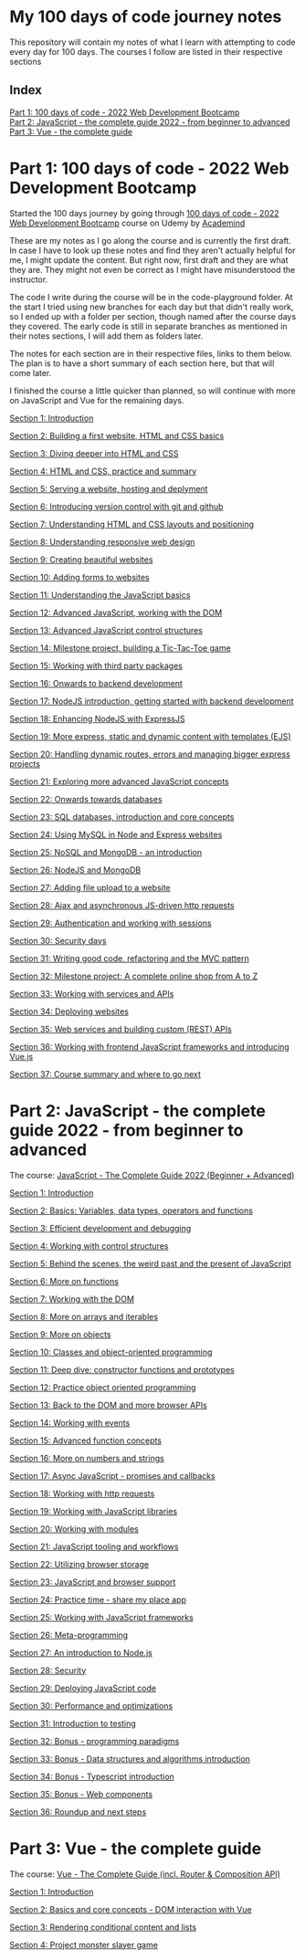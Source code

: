 # My 100 days of code journey notes

This repository will contain my notes of what I learn with attempting to code every day for 100 days. The courses I follow are listed in their respective sections

## Index

[Part 1: 100 days of code - 2022 Web Development Bootcamp](#part-1-100-days-of-code---2022-web-development-bootcamp)<br>
[Part 2: JavaScript - the complete guide 2022 - from beginner to advanced](#part-2-javascript---the-complete-guide-2022---from-beginner-to-advanced)<br>
[Part 3: Vue - the complete guide](#part-3-vue---the-complete-guide)

# Part 1: 100 days of code - 2022 Web Development Bootcamp

Started the 100 days journey by going through [100 days of code - 2022 Web Development Bootcamp](https://www.udemy.com/course/100-days-of-code-web-development-bootcamp/) course on Udemy by [Academind](https://www.udemy.com/user/academind/)

These are my notes as I go along the course and is currently the first draft. In case I have to look up these notes and find they aren't actually helpful for me, I might update the content. But right now, first draft and they are what they are. They might not even be correct as I might have misunderstood the instructor.

The code I write during the course will be in the code-playground folder. At the start I tried using new branches for each day but that didn't really work, so I ended up with a folder per section, though named after the course days they covered. The early code is still in separate branches as mentioned in their notes sections, I will add them as folders later.

The notes for each section are in their respective files, links to them below. The plan is to have a short summary of each section here, but that will come later.

I finished the course a little quicker than planned, so will continue with more on JavaScript and Vue for the remaining days.

[Section 1: Introduction](part-1-webdev/sections-01-10/Section-01.md#section-1-introduction)

[Section 2: Building a first website, HTML and CSS basics](part-1-webdev/sections-01-10/Section-02.md#section-2-building-a-first-website-html-and-css-basics)

[Section 3: Diving deeper into HTML and CSS](part-1-webdev/sections-01-10/Section-03.md#section-3-diving-deeper-into-html-and-css)

[Section 4: HTML and CSS, practice and summary](part-1-webdev/sections-01-10/Section-04.md#section-4-html-and-css-practice-and-summary)

[Section 5: Serving a website, hosting and deplyment](part-1-webdev/sections-01-10/Section-05.md#section-5-serving-a-website-hosting-and-deplyment)

[Section 6: Introducing version control with git and github](part-1-webdev/sections-01-10/Section-06.md#section-6-introducing-version-control-with-git-and-github)

[Section 7: Understanding HTML and CSS layouts and positioning](part-1-webdev/sections-01-10/Section-07.md#section-7-understanding-html-and-css-layouts-and-positioning)

[Section 8: Understanding responsive web design](part-1-webdev/sections-01-10/Section-08.md#section-8-understanding-responsive-web-design)

[Section 9: Creating beautiful websites](part-1-webdev/sections-01-10/Section-09.md#section-9-creating-beautiful-websites)

[Section 10: Adding forms to websites](part-1-webdev/sections-01-10/Section-10.md#section-10-adding-forms-to-websites)

[Section 11: Understanding the JavaScript basics](part-1-webdev/sections-11-20/Section-11.md#section-11-understanding-the-javascript-basics)

[Section 12: Advanced JavaScript, working with the DOM](part-1-webdev/sections-11-20/Section-12.md#section-12-advanced-javascript-working-with-the-dom)

[Section 13: Advanced JavaScript control structures](part-1-webdev/sections-11-20/Section-13.md#section-13-advanced-javascript-control-structures)

[Section 14: Milestone project, building a Tic-Tac-Toe game](part-1-webdev/sections-11-20/Section-14.md#section-14-milestone-project-building-a-tic-tac-toe-game)

[Section 15: Working with third party packages](part-1-webdev/sections-11-20/Section-15.md#section-15-working-with-third-party-packages)

[Section 16: Onwards to backend development](part-1-webdev/sections-11-20/Section-16.md#section-16-onwards-to-backend-development)

[Section 17: NodeJS introduction, getting started with backend development](part-1-webdev/sections-11-20/Section-17.md#section-17-nodejs-introduction-getting-started-with-backend-development)

[Section 18: Enhancing NodeJS with ExpressJS](part-1-webdev/sections-11-20/Section-18.md#section-18-enhancing-nodejs-with-expressjs)

[Section 19: More express, static and dynamic content with templates (EJS)](part-1-webdev/sections-11-20/Section-19.md#section-19-more-express-static-and-dynamic-content-with-templates-ejs)

[Section 20: Handling dynamic routes, errors and managing bigger express projects](part-1-webdev/sections-11-20/Section-20.md#section-20-handling-dynamic-routes-errors-and-managing-bigger-express-projects)

[Section 21: Exploring more advanced JavaScript concepts](part-1-webdev/sections-21-30/Section-21.md#section-21-exploring-more-advanced-javascript-concepts)

[Section 22: Onwards towards databases](part-1-webdev/sections-21-30/Section-22.md#section-22-onwards-towards-databases)

[Section 23: SQL databases, introduction and core concepts](part-1-webdev/sections-21-30/Section-23.md#section-23-sql-databases-introduction-and-core-concepts)

[Section 24: Using MySQL in Node and Express websites](part-1-webdev/sections-21-30/Section-24.md#section-24-using-mysql-in-node-and-express-websites)

[Section 25: NoSQL and MongoDB - an introduction](part-1-webdev/sections-21-30/Section-25.md#section-25-nosql-and-mongodb---an-introduction)

[Section 26: NodeJS and MongoDB](part-1-webdev/sections-21-30/Section-26.md#section-26-nodejs-and-mongodb)

[Section 27: Adding file upload to a website](part-1-webdev/sections-21-30/Section-27.md#section-27-adding-file-upload-to-a-website)

[Section 28: Ajax and asynchronous JS-driven http requests](part-1-webdev/sections-21-30/Section-28.md#section-28-ajax-and-asynchronous-js-driven-http-requests)

[Section 29: Authentication and working with sessions](part-1-webdev/sections-21-30/Section-29.md#section-29-authentication-and-working-with-sessions)

[Section 30: Security days](part-1-webdev/sections-21-30/Section-30.md#section-30-security-days)

[Section 31: Writing good code, refactoring and the MVC pattern](part-1-webdev/sections-31-37/Section-31.md#section-31-writing-good-code-refactoring-and-the-mvc-pattern)

[Section 32: Milestone project: A complete online shop from A to Z](part-1-webdev/sections-31-37/Section-32.md#section-32-milestone-project-a-complete-online-shop-from-a-to-z)

[Section 33: Working with services and APIs](part-1-webdev/sections-31-37/Section-33.md#section-33-working-with-services-and-apis)

[Section 34: Deploying websites](part-1-webdev/sections-31-37/Section-34.md#section-34-deploying-websites)

[Section 35: Web services and building custom (REST) APIs](part-1-webdev/sections-31-37/Section-35.md#section-35-web-services-and-building-custom-REST-apis)

[Section 36: Working with frontend JavaScript frameworks and introducing Vue.js](part-1-webdev/sections-31-37/Section-36.md#section-36-working-with-frontend-javascript-frameworks-and-introducing-vuejs)

[Section 37: Course summary and where to go next](part-1-webdev/sections-31-37/Section-37.md#section-37-course-summary-and-where-to-go-next)

# Part 2: JavaScript - the complete guide 2022 - from beginner to advanced

The course: [JavaScript - The Complete Guide 2022 (Beginner + Advanced)](https://www.udemy.com/course/javascript-the-complete-guide-2020-beginner-advanced/)

[Section 1: Introduction](part-2-javascript/sections-01-10/Section-01.md#section-1-introduction)

[Section 2: Basics: Variables, data types, operators and functions](part-2-javascript/sections-01-10/Section-02.md#section-2-basics-variables-data-types-operators-and-functions)

[Section 3: Efficient development and debugging](part-2-javascript/sections-01-10/Section-03.md#section-3-efficient-development-and-debugging)

[Section 4: Working with control structures](part-2-javascript/sections-01-10/Section-04.md#section-4-working-with-control-structures)

[Section 5: Behind the scenes, the weird past and the present of JavaScript](part-2-javascript/sections-01-10/Section-05.md#section-5-behind-the-scenes-the-weird-past-and-the-present-of-javascript)

[Section 6: More on functions](part-2-javascript/sections-01-10/Section-06.md#section-6-more-on-functions)

[Section 7: Working with the DOM](part-2-javascript/sections-01-10/Section-07.md#section-7-working-with-the-dom)

[Section 8: More on arrays and iterables](part-2-javascript/sections-01-10/Section-08.md#section-8-more-on-arrays-and-iterables)

[Section 9: More on objects](part-2-javascript/sections-01-10/Section-09.md#section-9-more-on-objects)

[Section 10: Classes and object-oriented programming](part-2-javascript/sections-01-10/Section-10.md#section-10-classes-and-object-oriented-programming)

[Section 11: Deep dive: constructor functions and prototypes](part-2-javascript/sections-11-20/Section-11.md#section-11-deep-dive-constructor-functions-and-prototypes)

[Section 12: Practice object oriented programming](part-2-javascript/sections-11-20/Section-12.md#section-12-practice-object-oriented-programming)

[Section 13: Back to the DOM and more browser APIs](part-2-javascript/sections-11-20/Section-13.md#section-13-back-to-the-dom-and-more-browser-apis)

[Section 14: Working with events](part-2-javascript/sections-11-20/Section-14.md#section-14-working-with-events)

[Section 15: Advanced function concepts](part-2-javascript/sections-11-20/Section-15.md#section-15-advanced-function-concepts)

[Section 16: More on numbers and strings](part-2-javascript/sections-11-20/Section-16.md#section-16-more-on-numbers-and-strings)

[Section 17: Async JavaScript - promises and callbacks](part-2-javascript/sections-11-20/Section-17.md#section-17-async-javascript---promises-and-callbacks)

[Section 18: Working with http requests](part-2-javascript/sections-11-20/Section-18.md#section-18-working-with-http-requests)

[Section 19: Working with JavaScript libraries](part-2-javascript/sections-11-20/Section-19.md#section-19-working-with-javascript-libraries)

[Section 20: Working with modules](part-2-javascript/sections-11-20/Section-20.md#section-20-working-with-modules)

[Section 21: JavaScript tooling and workflows](part-2-javascript/sections-21-30/Section-21.md#section-21-javascript-tooling-and-workflows)

[Section 22: Utilizing browser storage](part-2-javascript/sections-21-30/Section-22.md#section-22-utilizing-browser-storage)

[Section 23: JavaScript and browser support](part-2-javascript/sections-21-30/Section-23.md#section-23-javascript-and-browser-support)

[Section 24: Practice time - share my place app](part-2-javascript/sections-21-30/Section-24.md#section-24-practice-time---share-my-place-app)

[Section 25: Working with JavaScript frameworks](part-2-javascript/sections-21-30/Section-25.md#section-25-working-with-javascript-frameworks)

[Section 26: Meta-programming](part-2-javascript/sections-21-30/Section-26.md#section-26-meta-programming)

[Section 27: An introduction to Node.js](part-2-javascript/sections-21-30/Section-27.md#section-27-an-introduction-to-nodejs)

[Section 28: Security](part-2-javascript/sections-21-30/Section-28.md#section-28-security)

[Section 29: Deploying JavaScript code](part-2-javascript/sections-21-30/Section-29.md#section-29-deploying-javascript-code)

[Section 30: Performance and optimizations](part-2-javascript/sections-21-30/Section-30.md#section-30-performance-and-optimizations)

[Section 31: Introduction to testing](https://github.com/bgrasmo/100daysofcode/blob/main/part-2-javascript/sections-31-36/Section-31.md#section-31-introduction-to-testing)

[Section 32: Bonus - programming paradigms](part-2-javascript/sections-31-36/Section-32.md#section-32-bonus---programming-paradigms)

[Section 33: Bonus - Data structures and algorithms introduction](part-2-javascript/sections-31-36/Section-33.md#section-33-bonus---data-structures-and-algorithms-introduction)

[Section 34: Bonus - Typescript introduction](part-2-javascript/sections-31-36/Section-34.md#section-34-bonus---typescript-introduction)

[Section 35: Bonus - Web components](part-2-javascript/sections-31-36/Section-35.md#section-35-bonus---web-components)

[Section 36: Roundup and next steps](part-2-javascript/sections-31-36/Section-36.md#section-36-roundup-and-next-steps)

# Part 3: Vue - the complete guide

The course: [Vue - The Complete Guide (incl. Router & Composition API)](https://www.udemy.com/course/vuejs-2-the-complete-guide/)

[Section 1: Introduction](part-3-vue/sections-01-10/Section-01.md#section-1-introduction)

[Section 2: Basics and core concepts - DOM interaction with Vue](part-3-vue/sections-01-10/Section-02.md#section-2-basics-and-core-concepts---dom-interaction-with-vue)

[Section 3: Rendering conditional content and lists](part-3-vue/sections-01-10/Section-03.md#section-3-rendering-conditional-content-and-lists)

[Section 4: Project monster slayer game](part-3-vue/sections-01-10/Section-04.md#section-4-project-monster-slayer-game)

